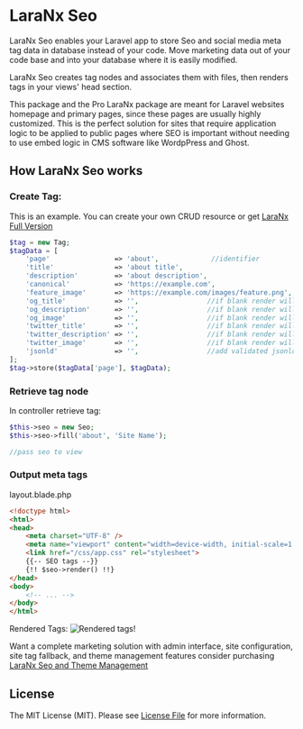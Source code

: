 # LaraNx Seo 

LaraNx Seo enables your Laravel app to store Seo and social media meta tag data in database
instead of your code.  Move marketing data out of your code base and into your
database where it is easily modified.

LaraNx Seo creates tag nodes and associates them with files, then renders tags in your views' head section.

This package and the Pro LaraNx package are meant for Laravel websites homepage and primary pages, since these 
pages are usually highly customized.  This is the perfect solution for sites that require application logic
to be applied to public pages where SEO is important without needing to use embed logic in CMS software like 
WordpPress and Ghost. 

## How LaraNx Seo works
### Create Tag:
This is an example.  You can create your own CRUD resource or get [LaraNx Full Version](https://laranx.com)
``` php
$tag = new Tag;
$tagData = [
    'page'                => 'about',             //identifier
    'title'               => 'about title',
    'description'         => 'about description',
    'canonical'           => 'https://example.com',
    'feature_image'       => 'https://example.com/images/feature.png',
    'og_title'            => '',                 //if blank render will use title
    'og_description'      => '',                 //if blank render will use description
    'og_image'            => '',                 //if blank render will use feature_image
    'twitter_title'       => '',                 //if blank render will use title
    'twitter_description' => '',                 //if blank render will use description
    'twitter_image'       => '',                 //if blank render will use feature_image
    'jsonld'              => '',                 //add validated jsonld string
];
$tag->store($tagData['page'], $tagData);
```

### Retrieve tag node
In controller retrieve tag:
``` php
$this->seo = new Seo;
$this->seo->fill('about', 'Site Name');

//pass seo to view
```

### Output meta tags
layout.blade.php
``` html
<!doctype html>
<html>
<head>
    <meta charset="UTF-8" />
    <meta name="viewport" content="width=device-width, initial-scale=1.0" />
    <link href="/css/app.css" rel="stylesheet">
    {{-- SEO tags --}}
    {!! $seo->render() !!}
</head>
<body>
    <!-- ... -->
</body>
</html>

```
Rendered Tags:
![Rendered tags!](https://laranx.com/images/laranxseo/About-LaraNx-SEO-Laravel-open-source-package-for-storing-meta-tags.png "LaraNx Seo")

Want a complete marketing solution with admin interface, site configuration, site tag fallback, and theme management features consider 
purchasing [LaraNx Seo and Theme Management](https://laranx.com)


## License
The MIT License (MIT). Please see [License File](LICENSE) for more information.
